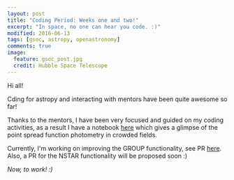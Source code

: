 ```yaml
---
layout: post
title: "Coding Period: Weeks one and two!"
excerpt: "In space, no one can hear you code. :)"
modified: 2016-06-13
tags: [gsoc, astropy, openastronomy]
comments: true
image:
  feature: gsoc_post.jpg
  credit: Hubble Space Telescope
---
```


Hi all!

Cding for astropy and interacting with mentors have been quite awesome so far!

Thanks to the mentors, I have been very focused and guided on my coding activities, as a result I have a notebook <a href="https://github.com/mirca/ze-gsoc16-photutils/blob/master/nstar_example.ipynb">here</a> which gives a glimpse of the point spread function photometry in crowded fields.

Currently, I'm working on improving the GROUP functionality, see PR <a href="https://github.com/astropy/photutils/pull/369">here</a>. Also, a PR for the NSTAR functionality will be proposed soon :)

<i>Now, to work! :)</i>
